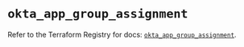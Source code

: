 # `okta_app_group_assignment`

Refer to the Terraform Registry for docs: [`okta_app_group_assignment`](https://registry.terraform.io/providers/okta/okta/4.18.0/docs/resources/app_group_assignment).
